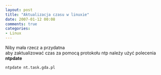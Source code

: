 ```yaml
---
layout: post
title: "Aktualizacja czasu w linuxie"
date: 2007-01-12 00:08
comments: true
categories:
- Linux
---
```

<p>Niby mała rzecz a przydatna<br>
aby zaktualizować czas za pomocą protokołu ntp należy użyć polecenia <b>ntpdate</b></p>
<p><code>ntpdate nt.task.gda.pl</code></p>
<p>&nbsp;</p>
		